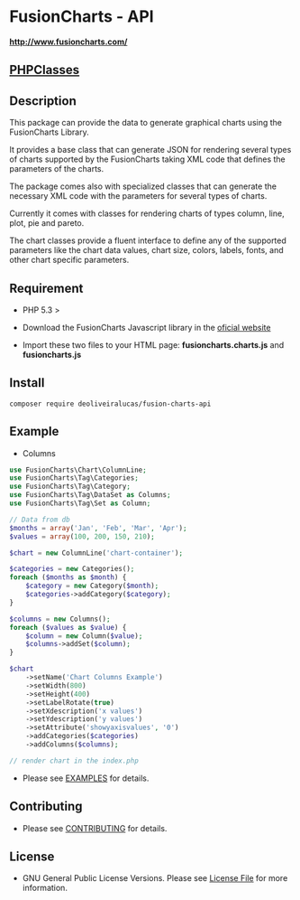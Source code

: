 # FusionCharts - API #
__http://www.fusioncharts.com/__
## [PHPClasses](http://www.phpclasses.org/package/9002-PHP-Generate-graphical-charts-using-FusionCharts-API.html)

## Description ##
This package can provide the data to generate graphical charts using the FusionCharts Library.

It provides a base class that can generate JSON for rendering several types of charts supported by the FusionCharts taking XML code that defines the parameters of the charts.

The package comes also with specialized classes that can generate the necessary XML code with the parameters for several types of charts.

Currently it comes with classes for rendering charts of types column, line, plot, pie and pareto.

The chart classes provide a fluent interface to define any of the supported parameters like the chart data values, chart size, colors, labels, fonts, and other chart specific parameters.

## Requirement ##

- PHP 5.3 >

- Download the FusionCharts Javascript library in the [oficial website](http://www.fusioncharts.com/)

- Import these two files to your HTML page: **fusioncharts.charts.js** and **fusioncharts.js**

## Install ##
```
composer require deoliveiralucas/fusion-charts-api
```

## Example ##

- Columns
``` php
use FusionCharts\Chart\ColumnLine;
use FusionCharts\Tag\Categories;
use FusionCharts\Tag\Category;
use FusionCharts\Tag\DataSet as Columns;
use FusionCharts\Tag\Set as Column;

// Data from db
$months = array('Jan', 'Feb', 'Mar', 'Apr');
$values = array(100, 200, 150, 210);

$chart = new ColumnLine('chart-container');

$categories = new Categories();
foreach ($months as $month) {
    $category = new Category($month);
    $categories->addCategory($category);
}

$columns = new Columns();
foreach ($values as $value) {
    $column = new Column($value);
    $columns->addSet($column);
}

$chart
    ->setName('Chart Columns Example')
    ->setWidth(800)
    ->setHeight(400)
    ->setLabelRotate(true)
    ->setXdescription('x values')
    ->setYdescription('y values')
    ->setAttribute('showyaxisvalues', '0')
    ->addCategories($categories)
    ->addColumns($columns);

// render chart in the index.php
```

- Please see [EXAMPLES](https://github.com/deoliveiralucas/fusion-charts-api/tree/master/example/public) for details.

## Contributing ##

- Please see [CONTRIBUTING](CONTRIBUTING.md) for details.

## License

- GNU General Public License Versions. Please see [License File](http://opensource.org/licenses/gpl-license.html) for more information.
